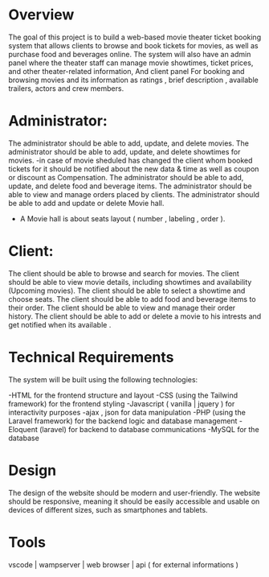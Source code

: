 # Overview
The goal of this project is to build a web-based movie theater ticket booking system that allows clients to browse and book tickets for movies, as well as purchase food and beverages online. The system will also have an admin panel where the theater staff can manage movie showtimes, ticket prices, and other theater-related information, And client panel For booking and browsing movies and its information as ratings , brief description , available trailers,  actors and crew members.

# Administrator:

The administrator should be able to add, update, and delete movies.
The administrator should be able to add, update, and delete showtimes for movies.
  -in case of movie sheduled has changed the client whom booked tickets for it should be notified about the new data & time as well as coupon or discount as Compensation.
The administrator should be able to add, update, and delete food and beverage items.
The administrator should be able to view and manage orders placed by clients.
The administrator should be able to add and update or delete Movie hall.
  - A Movie hall is about seats layout ( number , labeling , order ).

# Client:

The client should be able to browse and search for movies.
The client should be able to view movie details, including showtimes and availability (Upcoming movies).
The client should be able to select a showtime and choose seats.
The client should be able to add food and beverage items to their order.
The client should be able to view and manage their order history.
The client should be able to add or delete a movie to his intrests and get notified when its available .

# Technical Requirements
The system will be built using the following technologies:

  -HTML for the frontend structure and layout
  -CSS (using the Tailwind framework) for the frontend styling
  -Javascript ( vanilla | jquery ) for interactivity purposes
  -ajax , json for data manipulation
  -PHP (using the Laravel framework) for the backend logic and database management
  -Eloquent (laravel) for backend to database communications
  -MySQL for the database
# Design
The design of the website should be modern and user-friendly. The website should be responsive, meaning it should be easily accessible and usable on devices of different sizes, such as smartphones and tablets.
# Tools
vscode | wampserver | web browser | api ( for external informations )
